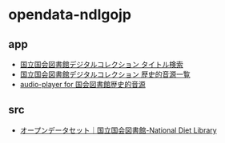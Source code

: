 # opendata-ndlgojp

## app

- [国立国会図書館デジタルコレクション タイトル検索](https://code4fukui.github.io/opendata-ndlgojp/)
- [国立国会図書館デジタルコレクション 歴史的音源一覧](https://code4fukui.github.io/opendata-ndlgojp/audio-list.html)
- [audio-player for 国会図書館歴史的音源](https://code4fukui.github.io/opendata-ndlgojp/audio-player.html)

## src

- [オープンデータセット｜国立国会図書館-National Diet Library](https://www.ndl.go.jp/jp/dlib/standards/opendataset/index.html)

